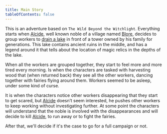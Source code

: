 ```yaml
---
title: Main Story
tableOfContents: false
---
```


This is an adventure based on `The Wild Beyond the Witchlight`. Everything starts when [Alcide](/npc/alcide), well known noble of a village named [Blore](/places/blore), decides to group workers to [drain a lake](/procedures/drain-a-lake) in front of a tower owned by his family for generations. This lake contains ancient ruins in the middle, and has a legend around it that tells about the location of magic relics in the depths of the lake.

When all the workers are grouped together, they start to feel more and more tired every morning. Is when the characters are tasked with harvesting wood that (when returned back) they see all the other workers, dancing together with fairies flying around them. Workers seemed to be asleep, under some kind of curse.

It is when the characters notice other workers disappearing that they start to get scared, but [Alcide](/npc/alcide) doesn’t seem interested, he pushes other workers to keep working without investigating further. At some point the characters will understand that the noble is involved with the disappearances and will decide to kill [Alcide](/npc/alcide), to run away or to fight the fairies.

After that, we'll decide if it's the case to go for a full campaign or not.
